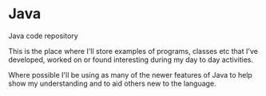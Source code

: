 # Java
Java code repository

This is the place where I'll store examples of programs, classes etc that I've developed, worked on or found interesting during my day to day activities. 

Where possible I'll be using as many of the newer features of Java to help show my understanding and to aid others new to the language.

